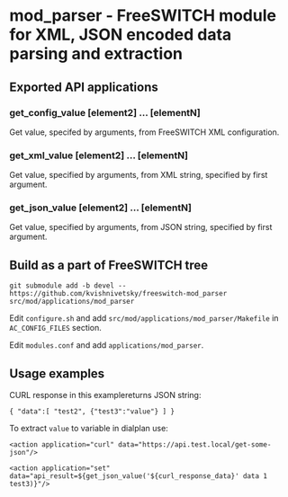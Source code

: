 # mod_parser - FreeSWITCH module for XML, JSON encoded data parsing and extraction

## Exported API applications

### get_config_value <element1> [element2] ... [elementN]

Get value, specifed by arguments, from FreeSWITCH XML configuration.

### get_xml_value <XML string> <element1> [element2] ... [elementN]

Get value, specified by arguments, from XML string, specified by first argument.

### get_json_value <JSON string> <element1> [element2] ... [elementN]

Get value, specified by arguments, from JSON string, specified by first argument.

## Build as a part of FreeSWITCH tree

`git submodule add -b devel -- https://github.com/kvishnivetsky/freeswitch-mod_parser src/mod/applications/mod_parser`

Edit `configure.sh` and add `src/mod/applications/mod_parser/Makefile` in `AC_CONFIG_FILES` section.

Edit `modules.conf` and add `applications/mod_parser`.

## Usage examples

CURL response in this examplereturns JSON string:

`
{
  "data":[
    "test2",
    {"test3":"value"}
    ]
}
`

To extract `value` to variable in dialplan use:

`<action application="curl" data="https://api.test.local/get-some-json"/>`

`<action application="set" data="api_result=${get_json_value('${curl_response_data}' data 1 test3)}"/>`
